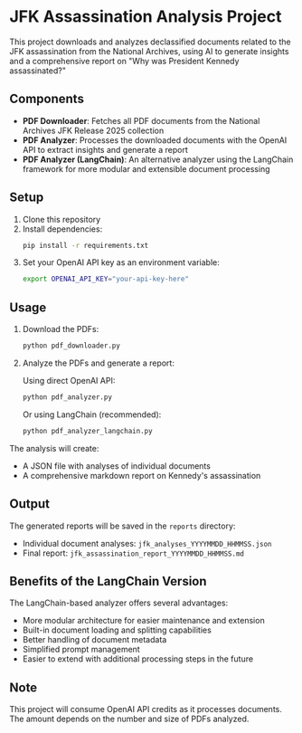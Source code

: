 # JFK Assassination Analysis Project

This project downloads and analyzes declassified documents related to the JFK assassination from the National Archives, using AI to generate insights and a comprehensive report on "Why was President Kennedy assassinated?"

## Components

- **PDF Downloader**: Fetches all PDF documents from the National Archives JFK Release 2025 collection
- **PDF Analyzer**: Processes the downloaded documents with the OpenAI API to extract insights and generate a report
- **PDF Analyzer (LangChain)**: An alternative analyzer using the LangChain framework for more modular and extensible document processing

## Setup

1. Clone this repository
2. Install dependencies:
   ```bash
   pip install -r requirements.txt
   ```
3. Set your OpenAI API key as an environment variable:
   ```bash
   export OPENAI_API_KEY="your-api-key-here"
   ```

## Usage

1. Download the PDFs:
   ```bash
   python pdf_downloader.py
   ```

2. Analyze the PDFs and generate a report:
   
   Using direct OpenAI API:
   ```bash
   python pdf_analyzer.py
   ```
   
   Or using LangChain (recommended):
   ```bash
   python pdf_analyzer_langchain.py
   ```

The analysis will create:
- A JSON file with analyses of individual documents
- A comprehensive markdown report on Kennedy's assassination

## Output

The generated reports will be saved in the `reports` directory:
- Individual document analyses: `jfk_analyses_YYYYMMDD_HHMMSS.json`
- Final report: `jfk_assassination_report_YYYYMMDD_HHMMSS.md`

## Benefits of the LangChain Version

The LangChain-based analyzer offers several advantages:
- More modular architecture for easier maintenance and extension
- Built-in document loading and splitting capabilities
- Better handling of document metadata
- Simplified prompt management
- Easier to extend with additional processing steps in the future

## Note

This project will consume OpenAI API credits as it processes documents. The amount depends on the number and size of PDFs analyzed.
